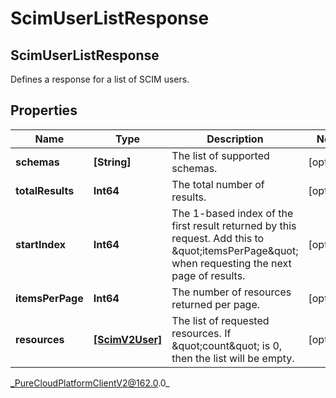 # ScimUserListResponse

## ScimUserListResponse
Defines a response for a list of SCIM users.

## Properties

|Name | Type | Description | Notes|
|------------ | ------------- | ------------- | -------------|
| **schemas** | **[String]** | The list of supported schemas. | [optional] |
| **totalResults** | **Int64** | The total number of results. | [optional] |
| **startIndex** | **Int64** | The 1-based index of the first result returned by this request. Add this to \&quot;itemsPerPage\&quot; when requesting the next page of results. | [optional] |
| **itemsPerPage** | **Int64** | The number of resources returned per page. | [optional] |
| **resources** | [**[ScimV2User]**](ScimV2User) | The list of requested resources. If \&quot;count\&quot; is 0, then the list will be empty. | [optional] |



_PureCloudPlatformClientV2@162.0.0_
